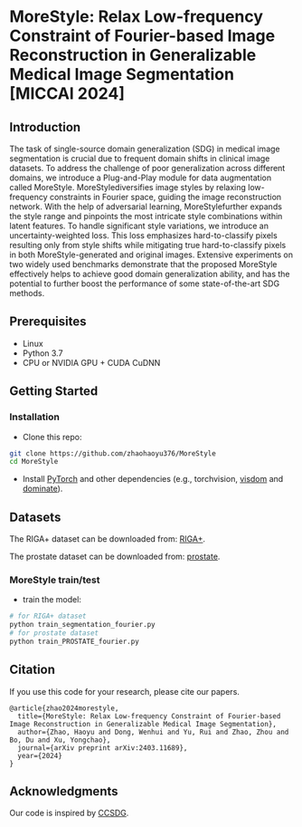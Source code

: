 # MoreStyle: Relax Low-frequency Constraint of Fourier-based Image Reconstruction in Generalizable Medical Image Segmentation **[MICCAI 2024]**

## Introduction
The task of single-source domain generalization (SDG) in medical image segmentation is crucial due to frequent domain shifts in clinical image datasets. To address the challenge of poor generalization across different domains, we introduce a Plug-and-Play module for data augmentation called MoreStyle. MoreStylediversifies image styles by relaxing low-frequency constraints in Fourier space, guiding the image reconstruction network. With the help of adversarial learning, MoreStylefurther expands the style range and pinpoints the most intricate style combinations within latent features. To handle significant style variations, we introduce an uncertainty-weighted loss. This loss emphasizes hard-to-classify pixels resulting only from style shifts while mitigating true hard-to-classify pixels in both MoreStyle-generated and original images. Extensive experiments on two widely used benchmarks demonstrate that the proposed MoreStyle effectively helps to achieve good domain generalization ability, and has the potential to further boost the performance of some state-of-the-art SDG methods.

## Prerequisites
- Linux
- Python 3.7
- CPU or NVIDIA GPU + CUDA CuDNN

## Getting Started
### Installation

- Clone this repo:
```bash
git clone https://github.com/zhaohaoyu376/MoreStyle
cd MoreStyle
```

- Install [PyTorch](http://pytorch.org) and other dependencies (e.g., torchvision, [visdom](https://github.com/facebookresearch/visdom) and [dominate](https://github.com/Knio/dominate)).

## Datasets
The RIGA+ dataset can be downloaded from: [RIGA+](https://zenodo.org/records/6325549).

The prostate dataset can be downloaded from: [prostate](http://medicaldecathlon.com/).

### MoreStyle train/test
- train the model:
```bash
# for RIGA+ dataset
python train_segmentation_fourier.py
# for prostate dataset
python train_PROSTATE_fourier.py
```


## Citation
If you use this code for your research, please cite our papers.
```
@article{zhao2024morestyle,
  title={MoreStyle: Relax Low-frequency Constraint of Fourier-based Image Reconstruction in Generalizable Medical Image Segmentation},
  author={Zhao, Haoyu and Dong, Wenhui and Yu, Rui and Zhao, Zhou and Bo, Du and Xu, Yongchao},
  journal={arXiv preprint arXiv:2403.11689},
  year={2024}
}
```

## Acknowledgments
Our code is inspired by [CCSDG](https://github.com/ShishuaiHu/CCSDG).
